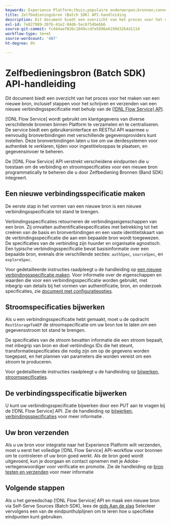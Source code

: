 ```yaml
---
keywords: Experience Platform;thuis;populaire onderwerpen;bronnen;connectors;bronconnectors;bronnen sdk;sdk;SDK
title: Zelfbedieningsbron (Batch SDK) API-handleiding
description: Dit document biedt een overzicht van het proces voor het maken van een nieuwe bron, inclusief stappen voor het ophalen, schrijven en verzenden van een nieuwe verbindingsspecificatie met behulp van de Flow Service API.
exl-id: 7e827989-207b-41e2-84d6-5ecb754bebb6
source-git-commit: fcd44aef026c1049ccdfe5896e6199d32b4d1114
workflow-type: tm+mt
source-wordcount: '487'
ht-degree: 0%

---
```


# Zelfbedieningsbron (Batch SDK) API-handleiding

Dit document biedt een overzicht van het proces voor het maken van een nieuwe bron, inclusief stappen voor het schrijven en verzenden van een nieuwe verbindingsspecificatie met behulp van de [[!DNL Flow Service] API](https://www.adobe.io/experience-platform-apis/references/flow-service/).

[!DNL Flow Service] wordt gebruikt om klantgegevens van diverse verschillende bronnen binnen Platform te verzamelen en te centraliseren. De service biedt een gebruikersinterface en RESTful API waarmee u eenvoudig bronverbindingen met verschillende gegevensproviders kunt instellen. Deze bronverbindingen laten u toe om uw derdesystemen voor authentiek te verklaren, tijden voor ingestitielooppas te plaatsen, en gegevensinvoer te beheren.

De [!DNL Flow Service] API verstrekt verscheidene eindpunten die u toestaan om de verbinding en stroomspecificaties voor een nieuwe bron programmatically te beheren die u door Zelfbediening Bronnen (Band SDK) integreert.

## Een nieuwe verbindingsspecificatie maken

De eerste stap in het vormen van een nieuwe bron is een nieuwe verbindingsspecificatie tot stand te brengen.

Verbindingsspecificaties retourneren de verbindingseigenschappen van een bron. Zij omvatten authentificatiespecificaties met betrekking tot het creëren van de basis en bronverbindingen en een vaste identiteitskaart van de verbindingsspecificatie die aan een bepaalde bron wordt toegewezen. De specificaties van de verbinding zijn huurder en organisatie agnostisch. Een typische verbindingsspecificatie bevat basisinformatie over een bepaalde bron, evenals drie verschillende secties: `authSpec`, `sourceSpec`, en `exploreSpec`.

Voor gedetailleerde instructies raadpleegt u de handleiding op [een nieuwe verbindingsspecificatie maken](./create.md). Voor informatie over de eigenschappen en waarden die voor een verbindingsspecificatie worden gebruikt, met inbegrip van details bij het vormen van authentificatie, bron, en onderzoek specificaties, zie [document met configuratieopties](../config/config.md).

## Stroomspecificaties bijwerken

Als u een verbindingsspecificatie hebt gemaakt, moet u de opdracht `RestStorageToAEP` de stroomspecificatie om uw bron toe te laten om een gegevensstroom tot stand te brengen.

De specificaties van de stroom bevatten informatie die een stroom bepaalt, met inbegrip van bron en doel verbindings IDs die het steunt, transformatiespecificaties die nodig zijn om op de gegevens worden toegepast, en het plannen van parameters die worden vereist om een stroom te produceren.

Voor gedetailleerde instructies raadpleegt u de handleiding op [bijwerken, stroomspecificaties](./update-flow-specs.md).

## De verbindingsspecificatie bijwerken

U kunt uw verbindingsspecificatie bijwerken door een PUT aan te vragen bij de [!DNL Flow Service] API. Zie de handleiding op [bijwerken, verbindingsspecificaties](./update-connection-specs.md) voor meer informatie .

## Uw bron verzenden

Als u uw bron voor integratie naar het Experience Platform wilt verzenden, moet u eerst het volledige [!DNL Flow Service] API-workflow voor bronnen om te controleren of uw bron goed werkt. Als de bron goed wordt uitgevoerd, kun je doorgaan en contact opnemen met je Adobe-vertegenwoordiger voor verificatie en promotie. Zie de handleiding op [bron testen en verzenden](./submit.md) voor meer informatie

## Volgende stappen

Als u het gereedschap [!DNL Flow Service] API en maak een nieuwe bron via Self-Serve Sources (Batch SDK), lees de [gids Aan de slag](./getting-started.md) Selecteer vervolgens een van de eindpunthulplijnen om te leren hoe u specifieke eindpunten kunt gebruiken.
